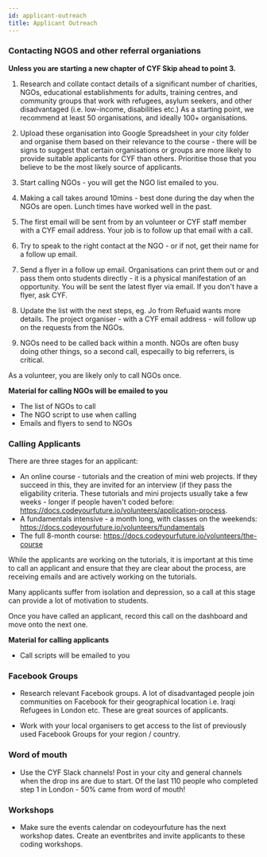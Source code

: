 ```yaml
---
id: applicant-outreach
title: Applicant Outreach
---
```


### Contacting NGOS and other referral organiations

**Unless you are starting a new chapter of CYF Skip ahead to point 3.**

1. Research and collate contact details of a significant number of charities, NGOs, educational establishments for adults, training centres, and community groups that work with refugees, asylum seekers, and other disadvantaged (i.e. low-income, disabilities etc.) As a starting point, we recommend at least 50 organisations, and ideally 100+ organisations. 

2. Upload these organisation into Google Spreadsheet in your city folder and organise them based on their relevance to the course - there will be signs to suggest that certain organisations or groups are more likely to provide suitable applicants for CYF than others. Prioritise those that you believe to be the most likely source of applicants. 

3. Start calling NGOs - you will get the NGO list emailed to you. 

4. Making a call takes around 10mins - best done during the day when the NGOs are open. Lunch times have worked well in the past. 

5. The first email will be sent from by an volunteer or CYF staff member with a CYF email address. Your job is to follow up that email with a call. 

6. Try to speak to the right contact at the NGO - or if not, get their name for a follow up email. 

7. Send a flyer in a follow up email. Organisations can print them out or and pass them onto students directly - it is a physical manifestation of an opportunity. You will be sent the latest flyer via email. If you don't have a flyer, ask CYF.  

6. Update the list with the next steps, eg. Jo from Refuaid wants more details. The project organiser - with a CYF email address - will follow up on the requests from the NGOs.

7. NGOs need to be called back within a month. NGOs are often busy doing other things, so a second call, especailly to big referrers, is critical. 

As a volunteer, you are likely only to call NGOs once.

**Material for calling NGOs will be emailed to you**
- The list of NGOs to call
- The NGO script to use when calling
- Emails and flyers to send to NGOs 

### Calling Applicants

There are three stages for an applicant:

- An online course - tutorials and the creation of mini web projects. If they succeed in this, they are invited for an interview (if they pass the eligability criteria. These tutorials and mini projects usually take a few weeks - longer if people haven't coded before: https://docs.codeyourfuture.io/volunteers/application-process. 
- A fundamentals intensive - a month long, with classes on the weekends: https://docs.codeyourfuture.io/volunteers/fundamentals
- The full 8-month course: https://docs.codeyourfuture.io/volunteers/the-course

While the applicants are working on the tutorials, it is important at this time to call an applicant and ensure that they are clear about the process, are receiving emails and are actively working on the tutorials. 

Many applicants suffer from isolation and depression, so a call at this stage can provide a lot of motivation to students.

Once you have called an applicant, record this call on the dashboard and move onto the next one. 

**Material for calling applicants**
- Call scripts will be emailed to you

### Facebook Groups

- Research relevant Facebook groups. A lot of disadvantaged people join communities on Facebook for their geographical location i.e. Iraqi Refugees in London etc. These are great sources of applicants.

- Work with your local organisers to get access to the list of previously used Facebook Groups for your region / country.  

### Word of mouth

- Use the CYF Slack channels! Post in your city and general channels when the drop ins are due to start. Of the last 110 people who completed step 1 in London - 50% came from word of mouth! 

### Workshops

- Make sure the events calendar on codeyourfuture has the next workshop dates. Create an eventbrites and invite applicants to these coding workshops.  


